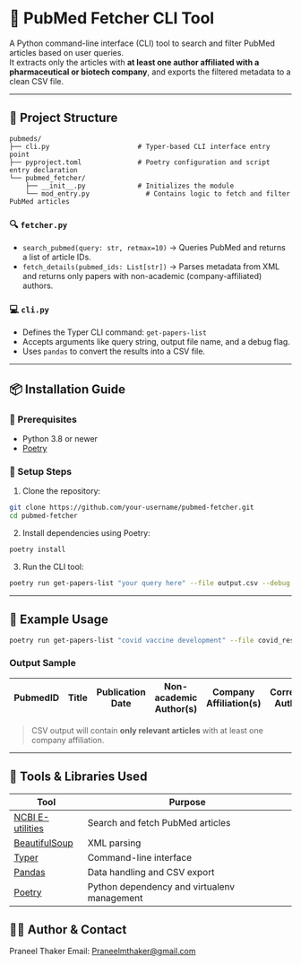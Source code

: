 # 🧬 PubMed Fetcher CLI Tool

A Python command-line interface (CLI) tool to search and filter PubMed articles based on user queries.  
It extracts only the articles with **at least one author affiliated with a pharmaceutical or biotech company**, and exports the filtered metadata to a clean CSV file.

---

## 📁 Project Structure

```
pubmeds/
├── cli.py                      # Typer-based CLI interface entry point
├── pyproject.toml              # Poetry configuration and script entry declaration
└── pubmed_fetcher/
    ├── __init__.py             # Initializes the module
    └── mod_entry.py              # Contains logic to fetch and filter PubMed articles
```

### 🔍 `fetcher.py`
- `search_pubmed(query: str, retmax=10)` → Queries PubMed and returns a list of article IDs.
- `fetch_details(pubmed_ids: List[str])` → Parses metadata from XML and returns only papers with non-academic (company-affiliated) authors.

### 💻 `cli.py`
- Defines the Typer CLI command: `get-papers-list`
- Accepts arguments like query string, output file name, and a debug flag.
- Uses `pandas` to convert the results into a CSV file.

---

## 📦 Installation Guide

### 🔧 Prerequisites
- Python 3.8 or newer
- [Poetry](https://python-poetry.org/docs/#installation)

### 🚀 Setup Steps

1. Clone the repository:
```bash
git clone https://github.com/your-username/pubmed-fetcher.git
cd pubmed-fetcher
```

2. Install dependencies using Poetry:
```bash
poetry install
```

3. Run the CLI tool:
```bash
poetry run get-papers-list "your query here" --file output.csv --debug
```

---

## 🧪 Example Usage

```bash
poetry run get-papers-list "covid vaccine development" --file covid_results.csv --debug
```

### Output Sample

| PubmedID | Title | Publication Date | Non-academic Author(s) | Company Affiliation(s) | Corresponding Author Email | All Affiliations |
|----------|-------|------------------|--------------------------|--------------------------|-----------------------------|-------------------|

> CSV output will contain **only relevant articles** with at least one company affiliation.


---

## 🧰 Tools & Libraries Used

| Tool | Purpose |
|------|---------|
| [NCBI E-utilities](https://www.ncbi.nlm.nih.gov/books/NBK25501/) | Search and fetch PubMed articles |
| [BeautifulSoup](https://pypi.org/project/beautifulsoup4/) | XML parsing |
| [Typer](https://typer.tiangolo.com/) | Command-line interface |
| [Pandas](https://pandas.pydata.org/) | Data handling and CSV export |
| [Poetry](https://python-poetry.org/) | Python dependency and virtualenv management |


## 🙋‍♂️ Author & Contact

Praneel Thaker
Email: Praneelmthaker@gmail.com
